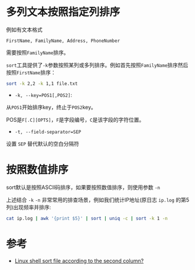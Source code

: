 # 多列文本按照指定列排序

例如有文本格式

```
FirstName, FamilyName, Address, PhoneNumber
```

需要按照`FamilyName`排序。

`sort`工具提供了`-k`参数按照某列或多列排序。例如首先按照`FamilyName`排序然后按照`FirstName`排序：

```bash
sort -k 2,2 -k 1,1 file.txt
```

* `-k, --key=POS1[,POS2]`:

从`POS1`开始排序key，终止于`POS2`key。

POS是`F[.C][OPTS]`，`F`是字段编号，`C`是该字段的字符位置。

* `-t, --field-separator=SEP`

设置 `SEP` 替代默认的空白分隔符

# 按照数值排序

sort默认是按照ASCII码排序，如果要按照数值排序，则使用参数 `-n`

上述结合 `-k` `-n` 非常常用的排查场景，例如我们统计IP地址(原日志 `ip.log` 的第5列)出现频率并排序:

```bash
cat ip.log | awk '{print $5}' | sort | uniq -c | sort -k 1 -n
```

# 参考

* [Linux shell sort file according to the second column?](https://stackoverflow.com/questions/4262650/linux-shell-sort-file-according-to-the-second-column)